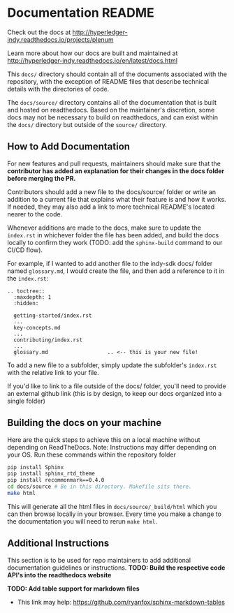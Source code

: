 # Documentation README
Check out the docs at http://hyperledger-indy.readthedocs.io/projects/plenum

Learn more about how our docs are built and maintained at http://hyperledger-indy.readthedocs.io/en/latest/docs.html

This `docs/` directory should contain all of the documents associated with the repository, with the exception of README files that describe technical details with the directories of code. 

The `docs/source/` directory contains all of the documentation that is built and hosted on readthedocs. Based on the maintainer's discretion, some docs may not be necessary to build on readthedocs, and can exist within the `docs/` directory but outside of the `source/` directory. 

## How to Add Documentation
For new features and pull requests, maintainers should make sure that the **contributor has added an explanation for their changes in the docs folder before merging the PR.**
  
Contributors should add a new file to the docs/source/ folder or write an addition to a current file that explains what their feature is and how it works. If needed, they may also add a link to more technical README's located nearer to the code.

Whenever additions are made to the docs, make sure to update the `index.rst` in whichever folder the file has been added, and build the docs locally to confirm they work (TODO: add the `sphinx-build` command to our CI/CD flow).

For example, if I wanted to add another file to the indy-sdk docs/ folder named `glossary.md`, I would create the file, and then add a reference to it in the `index.rst`: 
```
.. toctree::
  :maxdepth: 1
  :hidden:

  getting-started/index.rst
  ...
  key-concepts.md
  ...
  contributing/index.rst
  ...
  glossary.md                   .. <-- this is your new file!

```

To add a new file to a subfolder, simply update the subfolder's `index.rst` with the relative link to your file.

If you'd like to link to a file outside of the docs/ folder, you'll need to provide an external github link (this is by design, to keep our docs organized into a single folder)

## Building the docs on your machine

Here are the quick steps to achieve this on a local machine without depending on ReadTheDocs. Note: Instructions may differ depending on your OS.
Run these commands within the repository folder
```bash
pip install Sphinx
pip install sphinx_rtd_theme
pip install recommonmark==0.4.0
cd docs/source # Be in this directory. Makefile sits there.
make html
```

This will generate all the html files in `docs/source/_build/html` which you can then browse locally in your browser. Every time you make a change to the documentation you will need to rerun `make html`.

## Additional Instructions
This section is to be used for repo maintainers to add additional documentation guidelines or instructions. 
**TODO: Build the respective code API's into the readthedocs website**

**TODO: Add table support for markdown files** 
* This link may help: https://github.com/ryanfox/sphinx-markdown-tables